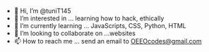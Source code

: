 - 👋 Hi, I’m @tuniT145
- 👀 I’m interested in ... learning how to hack, ethically
- 🌱 I’m currently learning ... JavaScripts, CSS, Python, HTML
- 💞️ I’m looking to collaborate on ...websites
- 📫 How to reach me ... send an email to OEEOcodes@gmail.com

<!---
tuniT145/tuniT145 is a ✨ special ✨ repository because its `README.md` (this file) appears on your GitHub profile.
You can click the Preview link to take a look at your changes.
--->
